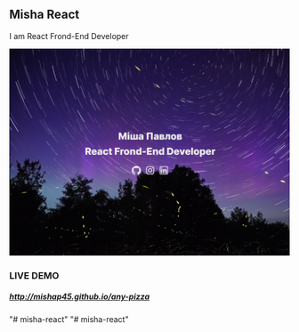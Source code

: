 ## Misha React
I am React Frond-End Developer

![alt text](./src/assets/img/HomeMe.png)

### LIVE DEMO
##### http://mishap45.github.io/any-pizza
"# misha-react"  "# misha-react" 
